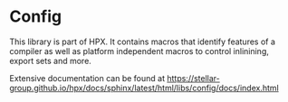<!-- Copyright (c) 2019 The STE||AR-Group                                         -->
<!--                                                                              -->
<!-- Distributed under the Boost Software License, Version 1.0. (See accompanying -->
<!-- file LICENSE_1_0.txt or copy at http://www.boost.org/LICENSE_1_0.txt)        -->

# Config

This library is part of HPX. It contains macros that identify features of a compiler
as well as platform independent macros to control inlinining, export sets and more.

Extensive documentation can be found at
https://stellar-group.github.io/hpx/docs/sphinx/latest/html/libs/config/docs/index.html
